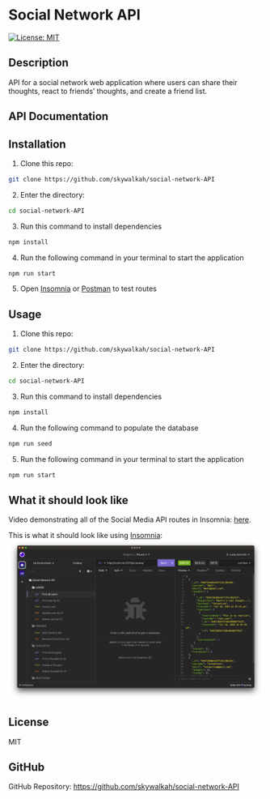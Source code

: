# Social Network API
[![License: MIT](https://img.shields.io/badge/License-MIT-yellow.svg)](https://opensource.org/licenses/MIT)

## Description
API for a social network web application where users can share their thoughts, react to friends’ thoughts, and create a friend list.

## API Documentation
## Installation
1. Clone this repo:
```bash
git clone https://github.com/skywalkah/social-network-API
```
2. Enter the directory:
```bash
cd social-network-API
```
3. Run this command to install dependencies
```bash
npm install
```
4. Run the following command in your terminal to start the application
```bash
npm run start
```
5. Open [Insomnia](https://insomnia.rest/) or [Postman](https://www.postman.com/) to test routes

## Usage
1. Clone this repo:
```bash
git clone https://github.com/skywalkah/social-network-API
```
2. Enter the directory:
```bash
cd social-network-API
```
3. Run this command to install dependencies
```bash
npm install
```
4. Run the following command to populate the database
```bash
npm run seed
```
5. Run the following command in your terminal to start the application
```bash
npm run start
```
## What it should look like
Video demonstrating all of the Social Media API routes in Insomnia: [here](URL). 

This is what it should look like using [Insomnia](https://insomnia.rest/):
![A screenshot of the desktop view](/public/assets/img/insomnia.png)

## License
MIT

## GitHub
GitHub Repository: https://github.com/skywalkah/social-network-API